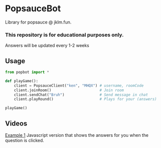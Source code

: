 # PopsauceBot
Library for popsauce @ jklm.fun.

### This repository is for educational purposes only.

Answers will be updated every 1-2 weeks

## Usage

```python
from popbot import *

def playGame():
    client = PopsauceClient("ken", "MHQX") # username, roomCode
    client.joinRoom()                      # Join room
    client.sendChat("Bruh")                # Send message in chat
    client.playRound()                     # Plays for your (answers)

playGame()
```

## Videos
[Example 1](https://www.youtube.com/watch?v=lXkM882SYpU)
Javascript version that shows the answers for you when the question is clicked.
